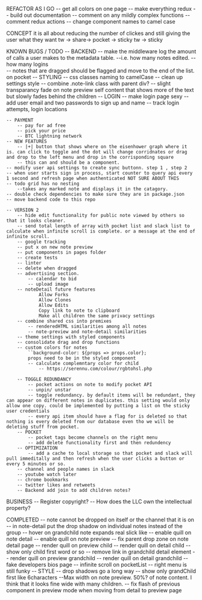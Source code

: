 REFACTOR AS I GO
    -- get all colors on one page
    -- make everything redux
    -- build out documentation
    -- comment on any mildly complex functions
    -- comment redux actions 
    -- change component names to camel case

CONCEPT 
    it is all about reducing the number of clickes and still giving the user what they want tw -> share-> pocket -> sticky 
    tw -> sticky 

KNOWN BUGS / TODO
    -- BACKEND
        -- make the middleware log the amount of calls a user makes to the metadata table. 
            --i.e. how many notes edited. 
            -- how many logins  
        -- notes that are dragged should be flagged and move to the end of the list. on pocket 
    -- STYLING 
        -- css classes naming to camelCase
        -- clean up settings style
        -- combine .note-link class with parent div?
        -- slight transparancy fade on note preview self content  that shows more of the text but slowly fades behind the children
    -- LOGIN
        -- make login page sexy
            -- add user email and two passwords to sign up and name
        -- track login attempts, login locations
        
    -- PAYMENT 
        -- pay for ad free 
        -- pick your price
        -- BTC lightning network 
    -- NEW FEATURES
        -- |+| button that shows where on the eisenhower graph where it is. can click to toggle and the dot will change corridnates or drag and drop to the left menu and drop in the corrisponding square
        -- this can and should be a component.
    -- modify user api settings to create sync buttonn. step 1 , step 2 
    -- when user starts sign in process, start counter to query api every 1 second and refresh page when authenticated NOT SURE ABOUT THIS
    -- todo grid has no nesting
        --takes any marked note and displays it in the catagory.
    -- double check dependencies to make sure they are in package.json
    -- move backend code to this repo

    -- VERSION 2
        -- hide edit functionality for public note viewed by others so that it looks cleaner.
        -- send total length of array with pocket list and slack list to calculate when infinite scroll is complete. or a message at the end of infinite scroll. 
        -- google tracking 
        -- put x on new note preview
        -- put components in pages folder
        -- create tests
        -- linter
        -- delete when dragged
        -- advertising section.
            -- calendar to bid 
            -- upload image
        -- noteDetail future features
                Allow Forks
                Allow Clones
                Allow Edits
                Copy link to note to clipboard
                Make all children the same privacy settings
        -- combine shared css into premixes
            -- renderedHTML similarities among all notes
            -- note-preview and note-detail similarities
        -- theme settings with styled components 
        -- consolidate drag and drop functions 
        -- custom colors for notes     
            ``background-color: ${props => props.color};
            props need to be in the styled component
            -- calculate complemntary color for child
                -- https://serennu.com/colour/rgbtohsl.php

        -- TOGGLE REDUNDANCY 
            -- pocket actions on note to modify pocket API
            -- unpin/ unstar
            -- toggle redundancy. by default items will be redundant, they can appear on different notes in duplicates. this setting would only allow one copy. could be implemented by putting a list on the sticky user credentials
            -- every api item should have a flag for is deleted so that nothing is every deleted from our database even tho we will be deleting stuff from pocket.
        -- POCKET 
            -- pocket tags become channels on the right menu 
            -- add delete functionality first and then redundency 
        -- OPTIMIZATION 
            -- add a cache to local storage so that pocket and slack will pull immeditally and then refresh when the user clicks a button or every 5 minutes or so. 
        -- channel and people names in slack
        -- youtube watch later
        -- chrome bookmarks
        -- twitter likes and retweets 
        -- Backend add join to add children notes? 
BUSINESS 
    -- Register copyright? 
    -- How does the LLC own the intellectual property? 

COMPLETED 
    -- note cannot be dropped on itself or the channel that it is on 
    -- in note-detail put the drop shadow on individual notes instead of the group
    -- hover on grandchild note expands real slick like
    -- enable quill on note detail 
    -- enable quill on note preview 
    -- fix parent drop zone on note detail page
    -- render quill on preview child
    -- render quill on detail child
    -- show only child first word or so
    -- remove link in grandchild detail element
    -- render quill on preview grandchild
    -- render quill on detail grandchild
    -- fake developers bios page
    -- infinite scroll on pocketList
    -- right menu is still funky
    -- STYLE
        -- drop shadows go a long way
    -- show only grandChild first like 6characters
    --Max width on note preview. 50%? of note content. I think that it looks fine wide with many children.
    -- fix flash of previous component in preview mode when moving from detail to preview page


